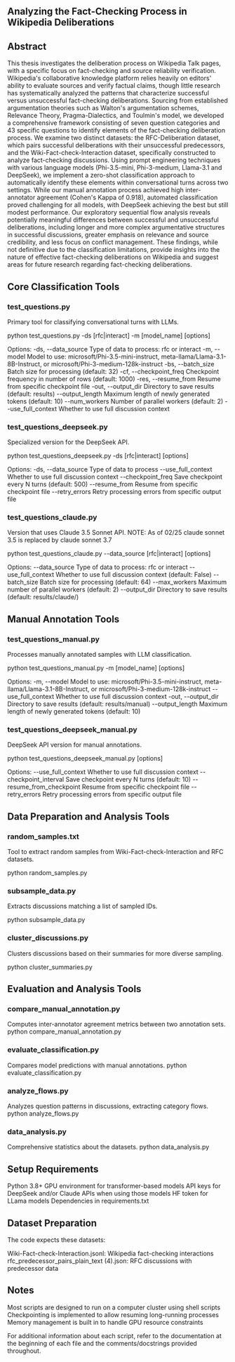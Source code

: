 ## Analyzing the Fact-Checking Process in Wikipedia Deliberations

## Abstract

This thesis investigates the deliberation process on Wikipedia Talk pages, with a specific focus on fact-checking and source reliability verification. Wikipedia's collaborative knowledge platform relies heavily on editors' ability to evaluate sources and verify factual claims, though little research has systematically analyzed the patterns that characterize successful versus unsuccessful fact-checking deliberations. Sourcing from established argumentation theories such as Walton's argumentation schemes, Relevance Theory, Pragma-Dialectics, and Toulmin's model, we developed a comprehensive framework consisting of seven question categories and 43 specific questions to identify elements of the fact-checking deliberation process. We examine two distinct datasets: the RFC-Deliberation dataset, which pairs successful deliberations with their unsuccessful predecessors, and the Wiki-Fact-check-Interaction dataset, specifically constructed to analyze fact-checking discussions. Using prompt engineering techniques with various language models (Phi-3.5-mini, Phi-3-medium, Llama-3.1 and DeepSeek), we implement a zero-shot classification approach to automatically identify these elements within conversational turns across two settings. While our manual annotation process achieved high inter-annotator agreement (Cohen's Kappa of 0.918), automated classification proved challenging for all models, with DeepSeek achieving the best but still modest performance. Our exploratory sequential flow analysis reveals potentially meaningful differences between successful and unsuccessful deliberations, including longer and more complex argumentative structures in successful discussions, greater emphasis on relevance and source credibility, and less focus on conflict management. These findings, while not definitive due to the classification limitations, provide insights into the nature of effective fact-checking deliberations on Wikipedia and suggest areas for future research regarding fact-checking deliberations.


## Core Classification Tools

### test_questions.py

Primary tool for classifying conversational turns with LLMs.

python test_questions.py -ds [rfc|interact] -m [model_name] [options]

Options:
  -ds, --data_source      Type of data to process: rfc or interact
  -m, --model             Model to use: microsoft/Phi-3.5-mini-instruct, 
                          meta-llama/Llama-3.1-8B-Instruct, or microsoft/Phi-3-medium-128k-instruct
  -bs, --batch_size       Batch size for processing (default: 32)
  -cf, --checkpoint_freq  Checkpoint frequency in number of rows (default: 1000)
  -res, --resume_from     Resume from specific checkpoint file
  -out, --output_dir      Directory to save results (default: results)
  --output_length         Maximum length of newly generated tokens (default: 10)
  --num_workers           Number of parallel workers (default: 2)
  --use_full_context      Whether to use full discussion context

### test_questions_deepseek.py
Specialized version for the DeepSeek API.

python test_questions_deepseek.py -ds [rfc|interact] [options]

Options:
  -ds, --data_source     Type of data to process
  --use_full_context     Whether to use full discussion context
  --checkpoint_freq      Save checkpoint every N turns (default: 500)
  --resume_from          Resume from specific checkpoint file
  --retry_errors         Retry processing errors from specific output file


### test_questions_claude.py
Version that uses Claude 3.5 Sonnet API. NOTE: As of 02/25 claude sonnet 3.5 is replaced by claude sonnet 3.7

python test_questions_claude.py --data_source [rfc|interact] [options]

Options:
  --data_source          Type of data to process: rfc or interact
  --use_full_context     Whether to use full discussion context (default: False)
  --batch_size           Batch size for processing (default: 64)
  --max_workers          Maximum number of parallel workers (default: 2)
  --output_dir           Directory to save results (default: results/claude/)

## Manual Annotation Tools

### test_questions_manual.py
Processes manually annotated samples with LLM classification.

python test_questions_manual.py -m [model_name] [options]

Options:
  -m, --model            Model to use: microsoft/Phi-3.5-mini-instruct, 
                         meta-llama/Llama-3.1-8B-Instruct, or microsoft/Phi-3-medium-128k-instruct
  --use_full_context     Whether to use full discussion context
  -out, --output_dir     Directory to save results (default: results/manual)
  --output_length        Maximum length of newly generated tokens (default: 10)

  
### test_questions_deepseek_manual.py
DeepSeek API version for manual annotations.

python test_questions_deepseek_manual.py [options]

Options:
  --use_full_context         Whether to use full discussion context
  --checkpoint_interval      Save checkpoint every N turns (default: 10)
  --resume_from_checkpoint   Resume from specific checkpoint file
  --retry_errors             Retry processing errors from specific output file

## Data Preparation and Analysis Tools
### random_samples.txt
Tool to extract random samples from Wiki-Fact-check-Interaction and RFC datasets.

python random_samples.py

### subsample_data.py
Extracts discussions matching a list of sampled IDs.

python subsample_data.py

### cluster_discussions.py
Clusters discussions based on their summaries for more diverse sampling.

python cluster_summaries.py



## Evaluation and Analysis Tools
### compare_manual_annotation.py
Computes inter-annotator agreement metrics between two annotation sets.
python compare_manual_annotation.py

### evaluate_classification.py
Compares model predictions with manual annotations.
python evaluate_classification.py

### analyze_flows.py
Analyzes question patterns in discussions, extracting category flows.
python analyze_flows.py

### data_analysis.py
Comprehensive statistics about the datasets.
python data_analysis.py


## Setup Requirements

Python 3.8+
GPU environment for transformer-based models
API keys for DeepSeek and/or Claude APIs when using those models
HF token for LLama models
Dependencies in requirements.txt


## Dataset Preparation
The code expects these datasets:

Wiki-Fact-check-Interaction.jsonl: Wikipedia fact-checking interactions
rfc_predecessor_pairs_plain_text (4).json: RFC discussions with predecessor data

## Notes
Most scripts are designed to run on a computer cluster using shell scripts
Checkpointing is implemented to allow resuming long-running processes
Memory management is built in to handle GPU resource constraints

For additional information about each script, refer to the documentation at the beginning of each file and the comments/docstrings provided throughout.



  
